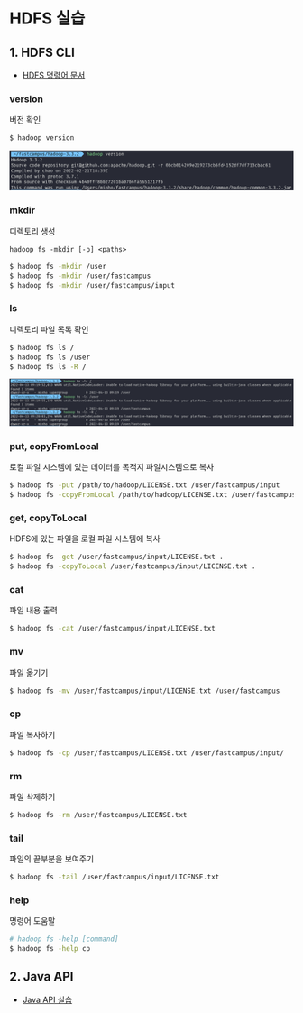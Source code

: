 # HDFS 실습
## 1. HDFS CLI
- [HDFS 명령어 문서](https://hadoop.apache.org/docs/stable/hadoop-project-dist/hadoop-common/FileSystemShell.html)

### version
버전 확인

```bash
$ hadoop version
```

![](../images/2022-04-13-22-14-17.png)

### mkdir
디렉토리 생성

```
hadoop fs -mkdir [-p] <paths>
```

```bash
$ hadoop fs -mkdir /user
$ hadoop fs -mkdir /user/fastcampus
$ hadoop fs -mkdir /user/fastcampus/input
```

### ls
디렉토리 파일 목록 확인

```bash
$ hadoop fs ls /
$ hadoop fs ls /user
$ hadoop fs ls -R /
```

![](../images/2022-04-13-22-20-21.png)

### put, copyFromLocal
로컬 파일 시스템에 있는 데이터를 목적지 파일시스템으로 복사

```bash
$ hadoop fs -put /path/to/hadoop/LICENSE.txt /user/fastcampus/input
$ hadoop fs -copyFromLocal /path/to/hadoop/LICENSE.txt /user/fastcampus/input
```

### get, copyToLocal
HDFS에 있는 파일을 로컬 파일 시스템에 복사

```bash
$ hadoop fs -get /user/fastcampus/input/LICENSE.txt .
$ hadoop fs -copyToLocal /user/fastcampus/input/LICENSE.txt .
```

### cat
파일 내용 출력

```bash
$ hadoop fs -cat /user/fastcampus/input/LICENSE.txt
```

### mv
파일 옮기기

```bash
$ hadoop fs -mv /user/fastcampus/input/LICENSE.txt /user/fastcampus
```

### cp
파일 복사하기

```bash
$ hadoop fs -cp /user/fastcampus/LICENSE.txt /user/fastcampus/input/
```

### rm
파일 삭제하기

```bash
$ hadoop fs -rm /user/fastcampus/LICENSE.txt
```

### tail
파일의 끝부분을 보여주기

```bash
$ hadoop fs -tail /user/fastcampus/input/LICENSE.txt
```

### help
명령어 도움말

```bash
# hadoop fs -help [command]
$ hadoop fs -help cp
```

## 2. Java API
- [Java API 실습](01-hdfs/README.md)